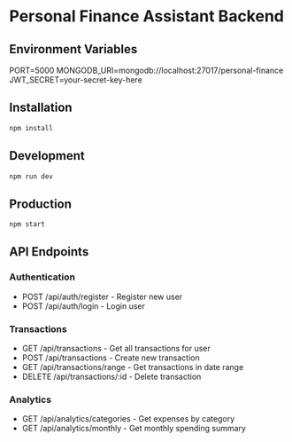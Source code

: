# Personal Finance Assistant Backend

## Environment Variables
PORT=5000
MONGODB_URI=mongodb://localhost:27017/personal-finance
JWT_SECRET=your-secret-key-here

## Installation
```bash
npm install
```

## Development
```bash
npm run dev
```

## Production
```bash
npm start
```

## API Endpoints

### Authentication
- POST /api/auth/register - Register new user
- POST /api/auth/login - Login user

### Transactions
- GET /api/transactions - Get all transactions for user
- POST /api/transactions - Create new transaction
- GET /api/transactions/range - Get transactions in date range
- DELETE /api/transactions/:id - Delete transaction

### Analytics
- GET /api/analytics/categories - Get expenses by category
- GET /api/analytics/monthly - Get monthly spending summary

